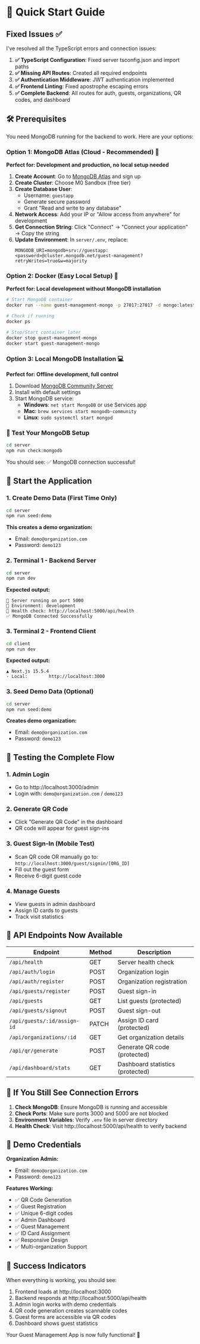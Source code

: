 # 🚀 Quick Start Guide

## Fixed Issues ✅

I've resolved all the TypeScript errors and connection issues:

1. **✅ TypeScript Configuration**: Fixed server tsconfig.json and import paths
2. **✅ Missing API Routes**: Created all required endpoints
3. **✅ Authentication Middleware**: JWT authentication implemented
4. **✅ Frontend Linting**: Fixed apostrophe escaping errors
5. **✅ Complete Backend**: All routes for auth, guests, organizations, QR codes, and dashboard

## 🛠️ Prerequisites

You need MongoDB running for the backend to work. Here are your options:

### Option 1: MongoDB Atlas (Cloud - Recommended) 🌟
**Perfect for: Development and production, no local setup needed**

1. **Create Account**: Go to [MongoDB Atlas](https://mongodb.com/atlas) and sign up
2. **Create Cluster**: Choose M0 Sandbox (free tier)
3. **Create Database User**: 
   - Username: `guestapp`
   - Generate secure password
   - Grant "Read and write to any database"
4. **Network Access**: Add your IP or "Allow access from anywhere" for development
5. **Get Connection String**: Click "Connect" → "Connect your application" → Copy the string
6. **Update Environment**: In `server/.env`, replace:
   ```env
   MONGODB_URI=mongodb+srv://guestapp:<password>@cluster.mongodb.net/guest-management?retryWrites=true&w=majority
   ```

### Option 2: Docker (Easy Local Setup) 🐳
**Perfect for: Local development without MongoDB installation**

```bash
# Start MongoDB container
docker run --name guest-management-mongo -p 27017:27017 -d mongo:latest

# Check if running
docker ps

# Stop/Start container later
docker stop guest-management-mongo
docker start guest-management-mongo
```

### Option 3: Local MongoDB Installation 💻
**Perfect for: Offline development, full control**

1. Download [MongoDB Community Server](https://www.mongodb.com/try/download/community)
2. Install with default settings
3. Start MongoDB service:
   - **Windows**: `net start MongoDB` or use Services app
   - **Mac**: `brew services start mongodb-community`
   - **Linux**: `sudo systemctl start mongod`

### 🧪 Test Your MongoDB Setup
```bash
cd server
npm run check:mongodb
```
You should see: ✅ MongoDB connection successful!

## 🚀 Start the Application

### 1. Create Demo Data (First Time Only)
```bash
cd server
npm run seed:demo
```
**This creates a demo organization:**
- Email: `demo@organization.com`
- Password: `demo123`

### 2. Terminal 1 - Backend Server
```bash
cd server
npm run dev
```
**Expected output:**
```
🚀 Server running on port 5000
📱 Environment: development
🔗 Health check: http://localhost:5000/api/health
✅ MongoDB Connected Successfully
```

### 3. Terminal 2 - Frontend Client
```bash
cd client
npm run dev
```
**Expected output:**
```
▲ Next.js 15.5.4
- Local:        http://localhost:3000
```

### 3. Seed Demo Data (Optional)
```bash
cd server
npm run seed:demo
```
**Creates demo organization:**
- Email: `demo@organization.com`
- Password: `demo123`

## 🎯 Testing the Complete Flow

### 1. Admin Login
- Go to http://localhost:3000/admin
- Login with: `demo@organization.com` / `demo123`

### 2. Generate QR Code
- Click "Generate QR Code" in the dashboard
- QR code will appear for guest sign-ins

### 3. Guest Sign-In (Mobile Test)
- Scan QR code OR manually go to: `http://localhost:3000/guest/signin/[ORG_ID]`
- Fill out the guest form
- Receive 6-digit guest code

### 4. Manage Guests
- View guests in admin dashboard
- Assign ID cards to guests
- Track visit statistics

## 🔧 API Endpoints Now Available

| Endpoint | Method | Description |
|----------|--------|-------------|
| `/api/health` | GET | Server health check |
| `/api/auth/login` | POST | Organization login |
| `/api/auth/register` | POST | Organization registration |
| `/api/guests/register` | POST | Guest sign-in |
| `/api/guests` | GET | List guests (protected) |
| `/api/guests/signout` | POST | Guest sign-out |
| `/api/guests/:id/assign-id` | PATCH | Assign ID card (protected) |
| `/api/organizations/:id` | GET | Get organization details |
| `/api/qr/generate` | POST | Generate QR code (protected) |
| `/api/dashboard/stats` | GET | Dashboard statistics (protected) |

## 🐛 If You Still See Connection Errors

1. **Check MongoDB**: Ensure MongoDB is running and accessible
2. **Check Ports**: Make sure ports 3000 and 5000 are not blocked
3. **Environment Variables**: Verify `.env` file in server directory
4. **Health Check**: Visit http://localhost:5000/api/health to verify backend

## 📱 Demo Credentials

**Organization Admin:**
- Email: `demo@organization.com`
- Password: `demo123`

**Features Working:**
- ✅ QR Code Generation
- ✅ Guest Registration 
- ✅ Unique 6-digit codes
- ✅ Admin Dashboard
- ✅ Guest Management
- ✅ ID Card Assignment
- ✅ Responsive Design
- ✅ Multi-organization Support

## 🎉 Success Indicators

When everything is working, you should see:
1. Frontend loads at http://localhost:3000
2. Backend responds at http://localhost:5000/api/health
3. Admin login works with demo credentials
4. QR code generation creates scannable codes
5. Guest forms are accessible via QR codes
6. Dashboard shows guest statistics

Your Guest Management App is now fully functional! 🚀